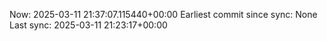 Now: 2025-03-11 21:37:07.115440+00:00 Earliest commit since sync: None Last sync: 2025-03-11 21:23:17+00:00
